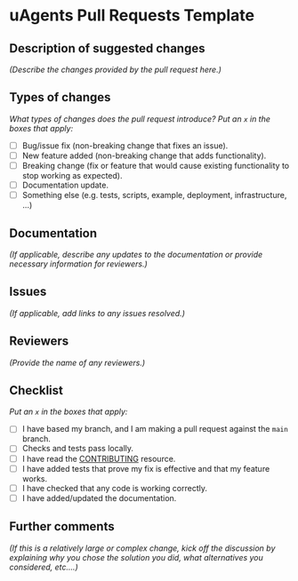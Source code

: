 # uAgents Pull Requests Template

## Description of suggested changes

_(Describe the changes provided by the pull request here.)_

## Types of changes

_What types of changes does the pull request introduce? Put an `x` in the boxes that apply:_

- [ ] Bug/issue fix (non-breaking change that fixes an issue).
- [ ] New feature added (non-breaking change that adds functionality).
- [ ] Breaking change (fix or feature that would cause existing functionality to stop working as expected).
- [ ] Documentation update.
- [ ] Something else (e.g. tests, scripts, example, deployment, infrastructure, ...)

## Documentation

_(If applicable, describe any updates to the documentation or provide necessary information for reviewers.)_

## Issues

_(If applicable, add links to any issues resolved.)_

## Reviewers 

_(Provide the name of any reviewers.)_

## Checklist

_Put an `x` in the boxes that apply:_

- [ ]  I have based my branch, and I am making a pull request against the `main` branch.
- [ ] Checks and tests pass locally.
- [ ] I have read the [CONTRIBUTING](CONTRIBUTING.md) resource.
- [ ] I have added tests that prove my fix is effective and that my feature works.
- [ ] I have checked that any code is working correctly.
- [ ] I have added/updated the documentation.

## Further comments

_(If this is a relatively large or complex change, kick off the discussion by explaining why you chose the solution you did, what alternatives you considered, etc....)_
